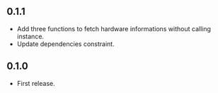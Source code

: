 ## 0.1.1

* Add three functions to fetch hardware informations without calling instance.
* Update dependencies constraint.

## 0.1.0

* First release.
